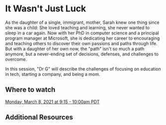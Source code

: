 # It Wasn't Just Luck

As the daughter of a single, immigrant, mother, Sarah knew one thing since she was a child: She loved teaching and learning, she never wanted to sleep in a car again. Now with her PhD in computer science and a principal program manager at Microsoft, she is dedicating her career to encouraging and teaching others to discover their own passions and paths through life. But with a daughter of her own now, the "path" isn't so much a path anymore, but a never-ending set of decisions, defenses, and challenges to overcome.

In this session, "Dr G" will describe the challenges of focusing on education in tech, starting a company, and being a mom.

## Where to watch

[Monday, March 8, 2021 at 9:15 - 10:00am PDT](https://livecoders.dev/conference/)

## Additional Resources



